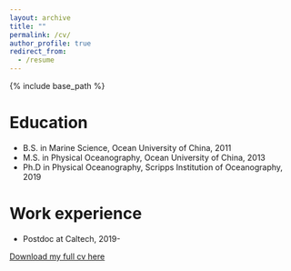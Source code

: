 ```yaml
---
layout: archive
title: ""
permalink: /cv/
author_profile: true
redirect_from:
  - /resume
---
```


{% include base_path %}

Education
======
* B.S. in Marine Science, Ocean University of China, 2011
* M.S. in Physical Oceanography, Ocean University of China, 2013
* Ph.D in Physical Oceanography, Scripps Institution of Oceanography, 2019

Work experience
======
* Postdoc at Caltech, 2019-


[Download my full cv here](https://stsun.github.io/files/cv.pdf)
  
